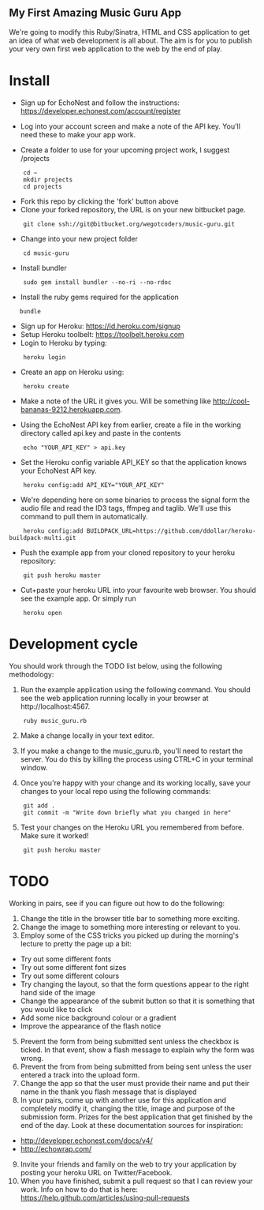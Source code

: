 ## My First Amazing Music Guru App

We're going to modify this Ruby/Sinatra, HTML and CSS application to get an idea
of what web development is all about. The aim is for you to publish your very
own first web application to the web by the end of play.

# Install

* Sign up for EchoNest and follow the instructions: https://developer.echonest.com/account/register
* Log into your account screen and make a note of the API key. You'll need these
to make your app work.

* Create a folder to use for your upcoming project work, I suggest /projects

```
    cd ~
    mkdir projects
    cd projects
```

* Fork this repo by clicking the 'fork' button above
* Clone your forked repository, the URL is on your new bitbucket page.

```
    git clone ssh://git@bitbucket.org/wegotcoders/music-guru.git
```

* Change into your new project folder

```
    cd music-guru
```

* Install bundler

```
    sudo gem install bundler --no-ri --no-rdoc
```

* Install the ruby gems required for the application

```
   bundle
```

* Sign up for Heroku: https://id.heroku.com/signup
* Setup Heroku toolbelt: https://toolbelt.heroku.com
* Login to Heroku by typing:

```
    heroku login
```

* Create an app on Heroku using:

```
    heroku create
```

* Make a note of the URL it gives you. Will be something like
http://cool-bananas-9212.herokuapp.com.

* Using the EchoNest API key from earlier, create a file in the working directory
called api.key and paste in the contents

```
    echo "YOUR_API_KEY" > api.key
```

* Set the Heroku config variable API_KEY so that the application knows your
EchoNest API key.

```
    heroku config:add API_KEY="YOUR_API_KEY"
```

* We're depending here on some binaries to process the signal form the audio file
and read the ID3 tags, ffmpeg and taglib. We'll use this command to pull them in automatically.

```
    heroku config:add BUILDPACK_URL=https://github.com/ddollar/heroku-buildpack-multi.git
```

* Push the example app from your cloned repository to your heroku repository:

```
    git push heroku master
```

* Cut+paste your heroku URL into your favourite web browser. You should see
the example app. Or simply run

```
    heroku open
```

# Development cycle

You should work through the TODO list below, using the following methodology:

1. Run the example application using the following command. You should see the web application running locally in your browser at
http://localhost:4567.

```
    ruby music_guru.rb
```

2. Make a change locally in your text editor.

3. If you make a change to the music_guru.rb, you'll need to restart the
server. You do this by killing the process using CTRL+C in your terminal window.

4. Once you're happy with your change and its working locally,
save your changes to your local repo using the following commands:

```
    git add .
    git commit -m "Write down briefly what you changed in here"
```

5. Test your changes on the Heroku URL you remembered from before. Make sure it
worked!

```
    git push heroku master
```

# TODO

Working in pairs, see if you can figure out how to do the following:

1. Change the title in the browser title bar to something more exciting.
2. Change the image to something more interesting or relevant to you.
3. Employ some of the CSS tricks you picked up during the morning's lecture to
pretty the page up a bit:

  * Try out some different fonts
  * Try out some different font sizes
  * Try out some different colours
  * Try changing the layout, so that the form questions appear to the right hand
  side of the image
  * Change the appearance of the submit button so that it is something that you
  would like to click
  * Add some nice background colour or a gradient
  * Improve the appearance of the flash notice

5. Prevent the form from being submitted sent unless the checkbox
is ticked. In that event, show a flash message to explain why the form was wrong.
6. Prevent the from from being submitted from being sent unless the user entered
a track into the upload form.
7. Change the app so that the user must provide their name and put their name in
 the thank you flash message that is displayed
8. In your pairs, come up with another use for this application and completely
modify it, changing the title, image and purpose of the submission form. Prizes
for the best application that get finished by the end of the day. Look at these
documentation sources for inspiration:

  * http://developer.echonest.com/docs/v4/
  * http://echowrap.com/

9. Invite your friends and family on the web to try your application by posting
your heroku URL on Twitter/Facebook.
10. When you have finished, submit a pull request so that I can review your work.
Info on how to do that is here: https://help.github.com/articles/using-pull-requests
